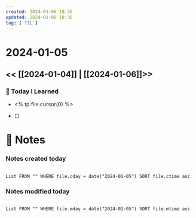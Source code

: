 ```yaml
---
created: 2024-01-06 18:36
updated: 2024-01-06 18:36
tag: ['TIL']
---
```

# 2024-01-05
<< [[2024-01-04]] | [[2024-01-06]]>>
---

### 📅 Today I Learned
- <% tp.file.cursor(0) %>

- [ ]


# 📝 Notes
### Notes created today
```dataview

List FROM "" WHERE file.cday = date("2024-01-05") SORT file.ctime asc

```

### Notes modified today
```dataview

List FROM "" WHERE file.mday = date("2024-01-05") SORT file.mtime asc

```